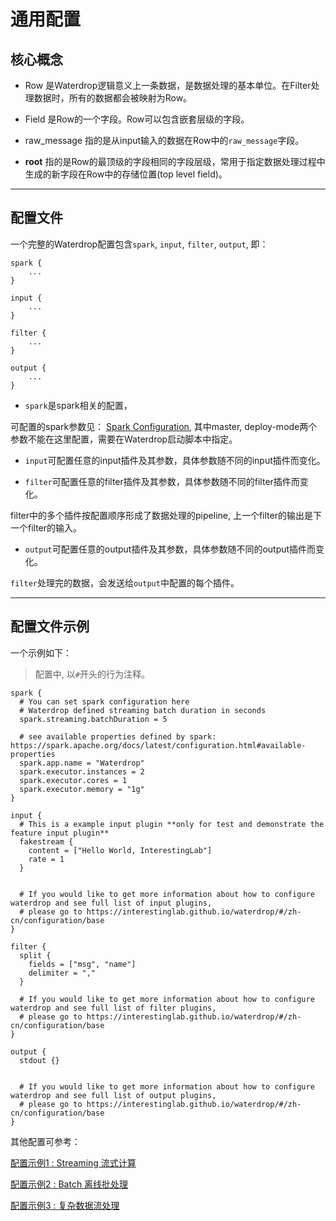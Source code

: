 # 通用配置

## 核心概念

* Row 是Waterdrop逻辑意义上一条数据，是数据处理的基本单位。在Filter处理数据时，所有的数据都会被映射为Row。

* Field 是Row的一个字段。Row可以包含嵌套层级的字段。

* raw_message 指的是从input输入的数据在Row中的`raw_message`字段。

* __root__ 指的是Row的最顶级的字段相同的字段层级，常用于指定数据处理过程中生成的新字段在Row中的存储位置(top level field)。


---

## 配置文件

一个完整的Waterdrop配置包含`spark`, `input`, `filter`, `output`, 即：

```
spark {
    ...
}

input {
    ...
}

filter {
    ...
}

output {
    ...
}

```

* `spark`是spark相关的配置，

可配置的spark参数见：
[Spark Configuration](https://spark.apache.org/docs/latest/configuration.html#available-properties),
其中master, deploy-mode两个参数不能在这里配置，需要在Waterdrop启动脚本中指定。

* `input`可配置任意的input插件及其参数，具体参数随不同的input插件而变化。

* `filter`可配置任意的filter插件及其参数，具体参数随不同的filter插件而变化。

filter中的多个插件按配置顺序形成了数据处理的pipeline, 上一个filter的输出是下一个filter的输入。

* `output`可配置任意的output插件及其参数，具体参数随不同的output插件而变化。

`filter`处理完的数据，会发送给`output`中配置的每个插件。


---

## 配置文件示例

一个示例如下：

> 配置中, 以`#`开头的行为注释。

```
spark {
  # You can set spark configuration here
  # Waterdrop defined streaming batch duration in seconds
  spark.streaming.batchDuration = 5

  # see available properties defined by spark: https://spark.apache.org/docs/latest/configuration.html#available-properties
  spark.app.name = "Waterdrop"
  spark.executor.instances = 2
  spark.executor.cores = 1
  spark.executor.memory = "1g"
}

input {
  # This is a example input plugin **only for test and demonstrate the feature input plugin**
  fakestream {
    content = ["Hello World, InterestingLab"]
    rate = 1
  }


  # If you would like to get more information about how to configure waterdrop and see full list of input plugins,
  # please go to https://interestinglab.github.io/waterdrop/#/zh-cn/configuration/base
}

filter {
  split {
    fields = ["msg", "name"]
    delimiter = ","
  }

  # If you would like to get more information about how to configure waterdrop and see full list of filter plugins,
  # please go to https://interestinglab.github.io/waterdrop/#/zh-cn/configuration/base
}

output {
  stdout {}


  # If you would like to get more information about how to configure waterdrop and see full list of output plugins,
  # please go to https://interestinglab.github.io/waterdrop/#/zh-cn/configuration/base
}
```

其他配置可参考：

[配置示例1 : Streaming 流式计算](https://github.com/InterestingLab/waterdrop/blob/master/config/streaming.conf.template)

[配置示例2 : Batch 离线批处理](https://github.com/InterestingLab/waterdrop/blob/master/config/batch.conf.template)

[配置示例3 : 复杂数据流处理](https://github.com/InterestingLab/waterdrop/blob/master/config/complex.conf.template)
